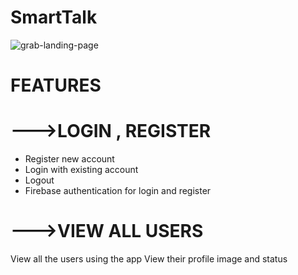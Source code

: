 # SmartTalk
![grab-landing-page](https://media.giphy.com/media/XfaO0cE7JEfynXWcCJ/giphy.gif)

# FEATURES
# --->LOGIN , REGISTER
* Register new account
* Login with existing account
* Logout
* Firebase authentication for login and register
# --->VIEW ALL USERS
View all the users using the app
View their profile image and status

